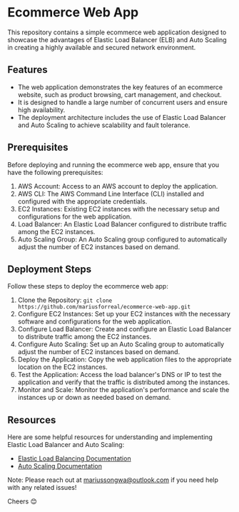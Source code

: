 # Ecommerce Web App

This repository contains a simple ecommerce web application designed to showcase the advantages of Elastic Load Balancer (ELB) and Auto Scaling in creating a highly available and secured network environment.

## Features

- The web application demonstrates the key features of an ecommerce website, such as product browsing, cart management, and checkout.
- It is designed to handle a large number of concurrent users and ensure high availability.
- The deployment architecture includes the use of Elastic Load Balancer and Auto Scaling to achieve scalability and fault tolerance.

## Prerequisites

Before deploying and running the ecommerce web app, ensure that you have the following prerequisites:

1. AWS Account: Access to an AWS account to deploy the application.
2. AWS CLI: The AWS Command Line Interface (CLI) installed and configured with the appropriate credentials.
3. EC2 Instances: Existing EC2 instances with the necessary setup and configurations for the web application.
4. Load Balancer: An Elastic Load Balancer configured to distribute traffic among the EC2 instances.
5. Auto Scaling Group: An Auto Scaling group configured to automatically adjust the number of EC2 instances based on demand.

## Deployment Steps

Follow these steps to deploy the ecommerce web app:

1. Clone the Repository: `git clone https://github.com/mariusforreal/ecommerce-web-app.git`
2. Configure EC2 Instances: Set up your EC2 instances with the necessary software and configurations for the web application.
3. Configure Load Balancer: Create and configure an Elastic Load Balancer to distribute traffic among the EC2 instances.
4. Configure Auto Scaling: Set up an Auto Scaling group to automatically adjust the number of EC2 instances based on demand.
5. Deploy the Application: Copy the web application files to the appropriate location on the EC2 instances.
6. Test the Application: Access the load balancer's DNS or IP to test the application and verify that the traffic is distributed among the instances.
7. Monitor and Scale: Monitor the application's performance and scale the instances up or down as needed based on demand.

## Resources

Here are some helpful resources for understanding and implementing Elastic Load Balancer and Auto Scaling:

- [Elastic Load Balancing Documentation](https://docs.aws.amazon.com/elasticloadbalancing/)
- [Auto Scaling Documentation](https://docs.aws.amazon.com/autoscaling/)

Note: Please reach out at mariussongwa@outlook.com if you need help with any related issues!

Cheers 😊
